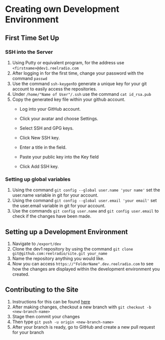 Creating own Development Environment
=====================================
## First Time Set Up
### SSH into the Server
1.	Using Putty or equivalent program, for the address use `<firstname>@dev1.reelradio.com`
2.	After logging in for the first time, change your password with the command `passwd`
3.	Use the command `ssh-keygen`to generate a unique key for your git account to easily access the repositories.
4.  Under `/home/"Name of User"/.ssh` use the command `cat id_rsa.pub`
5.	Copy the generated key file within your github account.
    + Log into your GitHub account.
  
    + Click your avatar and choose Settings.
  
    + Select SSH and GPG keys.
  
    + Click New SSH key.
  
    + Enter a title in the field.
  
    + Paste your public key into the Key field
  
    + Click Add SSH key.
  
### Setting up global variables
1.	Using the command `git config --global user.name 'your name'` set the user.name variable in git for your account.
2.	Using the command `git config --global user.email 'your email'` set the user.email variable in git for your account.
3.	Use the commands `git config user.name` and `git config user.email` to check if the changes have been made.

## Setting up a Development Environment
1.	Navigate to `/export/dev`
2.	Clone the dev1 repository by using the command `git clone git@github.com:reelradio/site.git your_name`
3.	Name the repository anything you would like.
4.	Now you can access `https://"FolderName".dev.reelradio.com` to see how the changes are displayed within the development environment you created.

## Contributing to the Site
1. Instructions for this can be found [here](https://github.com/reelradio/site#contributing) 
2. After making changes, checkout a new branch with `git checkout -b <new-branch-name>`
3. Stage then commit your changes
4. Then type `git push -u origin <new-branch-name>`
5. After your branch is ready, go to GitHub and create a new pull request for your branch
